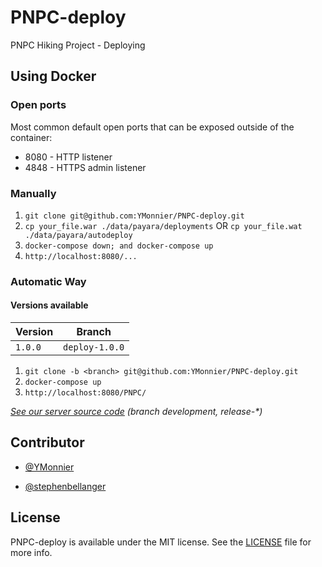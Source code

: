 # PNPC-deploy

PNPC Hiking Project - Deploying

## Using Docker

### Open ports

Most common default open ports that can be exposed outside of the container:

- 8080 - HTTP listener
- 4848 - HTTPS admin listener

### Manually

1. `git clone git@github.com:YMonnier/PNPC-deploy.git`
2. `cp your_file.war ./data/payara/deployments` OR `cp your_file.wat ./data/payara/autodeploy`
3. `docker-compose down; and docker-compose up`
4. `http://localhost:8080/...`

### Automatic Way

#### Versions available

Version | Branch
------- | --------------
`1.0.0` | `deploy-1.0.0`

1. `git clone -b <branch> git@github.com:YMonnier/PNPC-deploy.git`
2. `docker-compose up`
3. `http://localhost:8080/PNPC/`

_[See our server source code](https://github.com/YMonnier/PNPC-server) (branch development, release-*)_

## Contributor

- [@YMonnier](https://github.com/YMonnier)

- [@stephenbellanger](https://github.com/stephenbellanger)

## License

PNPC-deploy is available under the MIT license. See the [LICENSE](https://github.com/YMonnier/PNPC-deploy/blob/master/LICENSE) file for more info.
